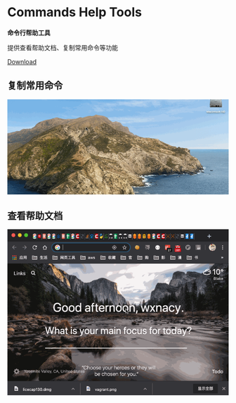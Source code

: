 # Commands Help Tools

**命令行帮助工具**

提供查看帮助文档、复制常用命令等功能

[Download](https://github.com/wxnacy/alfred-commands-workflow/releases/download/2020.05.13.114714/Commands.alfredworkflow)

## 复制常用命令

![cmds](cmds.gif)

## 查看帮助文档

![man](man.gif)
